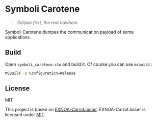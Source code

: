 # Symboli Carotene

> _Eclipse first, the rest nowhere._

Symboli Carotene dumpes the communication payload of some applications.

## Build

Open `symboli_carotene.sln` and build it.
Of course you can use `msbuild` :

```bat
MSBuild -p:Configuration=Release
```

## License

MIT

This project is based on [EXNOA-CarrotJuicer](https://github.com/CNA-Bld/EXNOA-CarrotJuicer). EXNOA-CarrotJuicer is licensed under [MIT](https://github.com/CNA-Bld/EXNOA-CarrotJuicer/blob/882cc294f7f7e4c8fcbab383fe462d787d78be0b/LICENSE).
